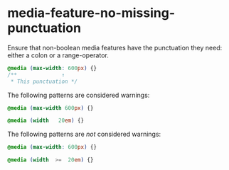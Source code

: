 # media-feature-no-missing-punctuation

Ensure that non-boolean media features have the punctuation they need:
either a colon or a range-operator.

```css
@media (max-width: 600px) {}
/**              ↑
 * This punctuation */
```

The following patterns are considered warnings:

```css
@media (max-width 600px) {}
```

```css
@media (width   20em) {}
```

The following patterns are *not* considered warnings:

```css
@media (max-width: 600px) {}
```

```css
@media (width  >=  20em) {}
```
